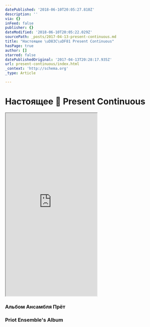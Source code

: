 ```yaml
---
datePublished: '2018-06-10T20:05:27.810Z'
description: ''
via: {}
inFeed: false
publisher: {}
dateModified: '2018-06-10T20:05:22.029Z'
sourcePath: _posts/2017-04-13-present-continuous.md
title: "Настоящее \uD83C\uDF81 Present Continuous"
hasPage: true
author: []
starred: false
datePublishedOriginal: '2017-04-13T20:28:17.935Z'
url: present-continuous/index.html
_context: 'http://schema.org'
_type: Article

---
```

# Настоящее 🎁 Present Continuous

<iframe src="https://the-grid.github.io/ed-userhtml/?g=eJxtkNFuwjAMRX-ligSPpLDRByAgvqTKGkMiuXVkO1T7-3XpwzZpr-ce3Wv5kh7sR2jmFDQ6s2_bjWkipGdUZ7q2NY0MTIhpejozkWmq_kEcgFcgPDgTVbOcrJ13QmUKA1IJu4FGm9F_AttbYXRV2rzdrfU5_SdiEhXb7Q_HY_e-9WM--6LUf0dOuUBFMQXoGdArBPfwKCuWSHO_FI0wqfzYFRdZjv2LGDItY78KXkmKx6qZ68Wuf7l-AffbaEM" height="600" style=""></iframe>

### Альбом Ансамбля Прёт

### Priot Ensemble's Album